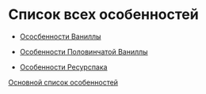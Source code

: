 # Список всех особенностей

* [Ососбенности Ваниллы](features/vanilla.md)
* [Особенности Половинчатой Ваниллы](features/vanilla_half.md)

* [Особенности Ресурспака](features/resourcepack.md)

[Основной список особенностей](../en/features_list.md)